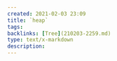 ```yaml
---
created: 2021-02-03 23:09
title: `heap`
tags:
backlinks: [Tree](210203-2259.md)
type: text/x-markdown
description: 
---
```


